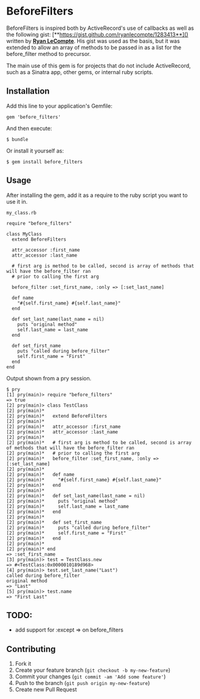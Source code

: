 # BeforeFilters

BeforeFilters is inspired both by ActiveRecord's use of callbacks as well as the following gist: [**https://gist.github.com/ryanlecompte/1283413**]() written by [**Ryan LeCompte**](https://github.com/ryanlecompte). His gist was used as the basis, but it was extended to allow an array of methods to be passed in as a list for the before_filter method to precursor.

The main use of this gem is for projects that do not include ActiveRecord, such as a Sinatra app, other gems, or internal ruby scripts.

## Installation

Add this line to your application's Gemfile:

    gem 'before_filters'

And then execute:

    $ bundle

Or install it yourself as:

    $ gem install before_filters

## Usage

After installing the gem, add it as a require to the ruby script you want to use it in.

```my_class.rb```

	require "before_filters"
    
    class MyClass
      extend BeforeFilters
      
      attr_accessor :first_name
      attr_accessor :last_name
      
      # first arg is method to be called, second is array of methods that will have the before_filter ran
      # prior to calling the first arg
      
      before_filter :set_first_name, :only => [:set_last_name]
      
      def name
        "#{self.first_name} #{self.last_name}"
      end
      
      def set_last_name(last_name = nil)
        puts "original method"
        self.last_name = last_name
      end
      
      def set_first_name
        puts "called during before_filter"
        self.first_name = "First"
      end
	end
	
Output shown from a pry session.

    $ pry
    [1] pry(main)> require "before_filters"
    => true
    [2] pry(main)> class TestClass
    [2] pry(main)*
    [2] pry(main)*   extend BeforeFilters
    [2] pry(main)*
    [2] pry(main)*   attr_accessor :first_name
    [2] pry(main)*   attr_accessor :last_name
    [2] pry(main)*
    [2] pry(main)*   # first arg is method to be called, second is array of methods that will have the before_filter ran
    [2] pry(main)*   # prior to calling the first arg
    [2] pry(main)*   before_filter :set_first_name, :only => [:set_last_name]
    [2] pry(main)*
    [2] pry(main)*   def name
    [2] pry(main)*     "#{self.first_name} #{self.last_name}"
    [2] pry(main)*   end
    [2] pry(main)*
    [2] pry(main)*   def set_last_name(last_name = nil)
    [2] pry(main)*     puts "original method"
    [2] pry(main)*     self.last_name = last_name
    [2] pry(main)*   end
    [2] pry(main)*
    [2] pry(main)*   def set_first_name
    [2] pry(main)*     puts "called during before_filter"
    [2] pry(main)*     self.first_name = "First"
    [2] pry(main)*   end
    [2] pry(main)*
    [2] pry(main)* end
    => :set_first_name
    [3] pry(main)> test = TestClass.new
    => #<TestClass:0x0000010189d968>
    [4] pry(main)> test.set_last_name("Last")
    called during before_filter
    original method
    => "Last"
    [5] pry(main)> test.name        
    => "First Last"
    
## TODO:
- add support for :except => on before_filters

## Contributing

1. Fork it
2. Create your feature branch (`git checkout -b my-new-feature`)
3. Commit your changes (`git commit -am 'Add some feature'`)
4. Push to the branch (`git push origin my-new-feature`)
5. Create new Pull Request
